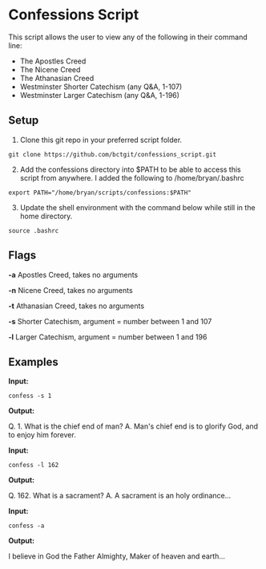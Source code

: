 # Confessions Script

This script allows the user to view any of the following in their command line:
* The Apostles Creed
* The Nicene Creed
* The Athanasian Creed
* Westminster Shorter Catechism (any Q&A, 1-107)
* Westminster Larger Catechism (any Q&A, 1-196)

## Setup

1. Clone this git repo in your preferred script folder.

`git clone https://github.com/bctgit/confessions_script.git`

2. Add the confessions directory into $PATH to be able to access this script from anywhere. I added the following to /home/bryan/.bashrc

`export PATH="/home/bryan/scripts/confessions:$PATH"`

3. Update the shell environment with the command below while still in the home directory.

`source .bashrc`

## Flags

**-a**
	Apostles Creed, takes no arguments

**-n**
	Nicene Creed, takes no arguments

**-t**
	Athanasian Creed, takes no arguments

**-s**
	Shorter Catechism, argument = number between 1 and 107

**-l**
	Larger Catechism, argument = number between 1 and 196

## Examples

**Input:**

`confess -s 1`

**Output:**

Q. 1. What is the chief end of man?
A. Man's chief end is to glorify God, and to enjoy him forever.

**Input:**

`confess -l 162`

**Output:**

Q. 162. What is a sacrament?
A. A sacrament is an holy ordinance...

**Input:**

`confess -a`

**Output:**

I believe in God the Father Almighty,
  Maker of heaven and earth...
